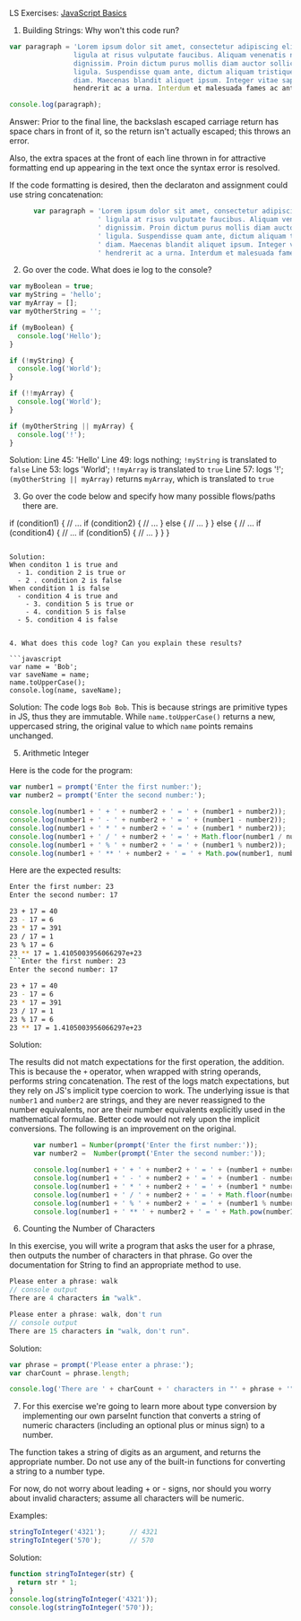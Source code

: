 LS Exercises: [JavaScript Basics](https://launchschool.com/exercise_sets/c39a2eed)

1. Building Strings:
Why won't this code run?

```javascript
var paragraph = 'Lorem ipsum dolor sit amet, consectetur adipiscing elit. Suspendisse sed \
                ligula at risus vulputate faucibus. Aliquam venenatis nibh ut justo dignissim \
                dignissim. Proin dictum purus mollis diam auctor sollicitudin. Ut in bibendum \
                ligula. Suspendisse quam ante, dictum aliquam tristique id, porttitor pulvinar \
                diam. Maecenas blandit aliquet ipsum. Integer vitae sapien sed nulla rutrum \   
                hendrerit ac a urna. Interdum et malesuada fames ac ante ipsum primis in faucibus.';

console.log(paragraph);
```


Answer:
Prior to the final line, the backslash escaped carriage return has space chars in front of it, so the return isn't actually escaped; this throws an error.

Also, the extra spaces at the front of each line thrown in for attractive formatting end up appearing in the text once the syntax error is resolved.

If the code formatting is desired, then the declaraton and assignment could use string concatenation:

```javascript
      var paragraph = 'Lorem ipsum dolor sit amet, consectetur adipiscing elit. Suspendisse sed' +
                      ' ligula at risus vulputate faucibus. Aliquam venenatis nibh ut justo dignissim' +
                      ' dignissim. Proin dictum purus mollis diam auctor sollicitudin. Ut in bibendum' +
                      ' ligula. Suspendisse quam ante, dictum aliquam tristique id, porttitor pulvinar' +
                      ' diam. Maecenas blandit aliquet ipsum. Integer vitae sapien sed nulla rutrum' +
                      ' hendrerit ac a urna. Interdum et malesuada fames ac ante ipsum primis in faucibus.';

```


2. Go over the code.  What does ie log to the console?

```javascript
var myBoolean = true;
var myString = 'hello';
var myArray = [];
var myOtherString = '';

if (myBoolean) {
  console.log('Hello');
}

if (!myString) {
  console.log('World');
}

if (!!myArray) {
  console.log('World');
}

if (myOtherString || myArray) {
  console.log('!');
}
```

Solution:
Line 45: 'Hello'
Line 49: logs nothing; `!myString` is translated to `false`
Line 53: logs 'World'; `!!myArray` is translated to `true` 
Line 57: logs '!'; `(myOtherString || myArray)` returns `myArray`, which is translated to `true`


3. Go over the code below and specify how many possible flows/paths there are.

if (condition1) {
  // ...
  if (condition2) {
    // ...
  } else {
    // ...
  }
} else {
  // ...
  if (condition4) {
    // ...
    if (condition5) {
    // ...
    }
  }
}
```

Solution:
When conditon 1 is true and
  - 1. condition 2 is true or
  - 2 . condition 2 is false
When condition 1 is false
  - condition 4 is true and
    - 3. condition 5 is true or
    - 4. condition 5 is false
  - 5. condition 4 is false


4. What does this code log? Can you explain these results? 

```javascript
var name = 'Bob';
var saveName = name;
name.toUpperCase();
console.log(name, saveName);
```

Solution: 
The code logs `Bob Bob`. This is because strings are primitive types in JS, thus they are immutable.  While `name.toUpperCase()` returns a new, uppercased string, the original value to which `name` points remains unchanged.


5. Arithmetic Integer

Here is the code for the program:

```javascript
var number1 = prompt('Enter the first number:');
var number2 = prompt('Enter the second number:');

console.log(number1 + ' + ' + number2 + ' = ' + (number1 + number2));
console.log(number1 + ' - ' + number2 + ' = ' + (number1 - number2));
console.log(number1 + ' * ' + number2 + ' = ' + (number1 * number2));
console.log(number1 + ' / ' + number2 + ' = ' + Math.floor(number1 / number2));
console.log(number1 + ' % ' + number2 + ' = ' + (number1 % number2));
console.log(number1 + ' ** ' + number2 + ' = ' + Math.pow(number1, number2));
```

Here are the expected results:

```bash
Enter the first number: 23
Enter the second number: 17

23 + 17 = 40
23 - 17 = 6
23 * 17 = 391
23 / 17 = 1
23 % 17 = 6
23 ** 17 = 1.4105003956066297e+23
```Enter the first number: 23
Enter the second number: 17

23 + 17 = 40
23 - 17 = 6
23 * 17 = 391
23 / 17 = 1
23 % 17 = 6
23 ** 17 = 1.4105003956066297e+23
```

Solution:

The results did not match expectations for the first operation, the addition. This is because the `+` operator, when wrapped with string operands, performs string concatenation.  The rest of the logs match expectations, but they rely on JS's implicit type coercion to work. The underlying issue is that `number1` and `number2` are strings, and they are never reassigned to the number equivalents, nor are their number equivalents explicitly used in the mathematical formulae. Better code would not rely upon the implicit conversions.  The following is an improvement on the original.

```javascript
      var number1 = Number(prompt('Enter the first number:'));
      var number2 =  Number(prompt('Enter the second number:'));

      console.log(number1 + ' + ' + number2 + ' = ' + (number1 + number2));
      console.log(number1 + ' - ' + number2 + ' = ' + (number1 - number2));
      console.log(number1 + ' * ' + number2 + ' = ' + (number1 * number2));
      console.log(number1 + ' / ' + number2 + ' = ' + Math.floor(number1 / number2));
      console.log(number1 + ' % ' + number2 + ' = ' + (number1 % number2));
      console.log(number1 + ' ** ' + number2 + ' = ' + Math.pow(number1, number2));
```


6. Counting the Number of Characters

In this exercise, you will write a program that asks the user for a phrase, then outputs the number of characters in that phrase. Go over the documentation for String to find an appropriate method to use.

```javascript
Please enter a phrase: walk
// console output
There are 4 characters in "walk".

Please enter a phrase: walk, don't run
// console output
There are 15 characters in "walk, don't run".
```


Solution:

```javascript
var phrase = prompt('Please enter a phrase:');
var charCount = phrase.length;

console.log('There are ' + charCount + ' characters in "' + phrase + '".');
```


7.  For this exercise we're going to learn more about type conversion by implementing our own parseInt function that converts a string of numeric characters (including an optional plus or minus sign) to a number.

The function takes a string of digits as an argument, and returns the appropriate number. Do not use any of the built-in functions for converting a string to a number type.

For now, do not worry about leading + or - signs, nor should you worry about invalid characters; assume all characters will be numeric.

Examples:

```javascript
stringToInteger('4321');      // 4321
stringToInteger('570');       // 570
```

Solution:

```javascript
function stringToInteger(str) {
  return str * 1;
}
console.log(stringToInteger('4321'));
console.log(stringToInteger('570'));
```
